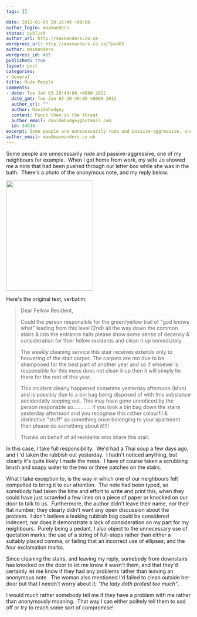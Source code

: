 ```yaml
--- 
tags: []

date: 2012-01-03 20:16:49 +00:00
author_login: maxmanders
status: publish
author_url: http://maxmanders.co.uk
wordpress_url: http://maxmanders.co.uk/?p=465
author: maxmanders
wordpress_id: 465
published: true
layout: post
categories: 
- General
title: Rude People
comments: 
- date: Tue Jan 03 20:49:00 +0000 2012
  date_gmt: Tue Jan 03 20:49:00 +0000 2012
  author_url: ""
  author: Davidmhodgey
  content: Punch them in the throat
  author_email: davidmhodgey@hotmail.com
  id: 34630
excerpt: Some people are unnecessarily rude and passive-aggressive, one of my neighbours for example. &nbsp;When I got home from work, my wife Jo showed me a note that had been pushed through our letter box while she was in the bath. &nbsp;
author_email: max@maxmanders.co.uk
---
```

Some people are unnecessarily rude and passive-aggressive, one of my neighbours for example. &nbsp;When I got home from work, my wife Jo showed me a note that had been pushed through our letter box while she was in the bath. &nbsp;<!--more-->There's a photo of the anonymous note, and my reply below.

<a href="/media/note_smaller.jpg"><img class="size-medium wp-image-466 alignnone" style="border-image: initial;" title="Rude Note And Reply" src="/media/note_smaller-237x300.jpg" alt="" width="237" height="300" /></a>
<p style="text-align: left;">Here's the original text, verbatim:</p>

<blockquote>Dear Fellow Resident,

Could the person responsible for the green/yellow trail of "god knows what"
leading from this level (2nd) all the way down the common stairs &amp; into the
entrance halls please show some sense of decency &amp; consideration for their
fellow residents and clean it up immediately.

The weekly cleaning service this stair receives extends only to hoovering of
the stair carpet. The carpets are nto due to be shampooed for the best part of
another year and so if whoever is responsible for this mess does not clean it
up then it will simply lie there for the rest of this year.

This incident clearly happened sometime yesterday afternoon (Mon) and is
possibly due to a bin bag being disposed of with this substance accidentally
seeping out. This may have gone unnoticed by the person responsble
so............ if you took a bin bag down the stairs yesterday afternoon and you
recognise this rather colourfil &amp; distinctive "stuff" as something once
belonging to your apartment then please do something about it!!!!

Thanks on behalf of all residents who share this stair.</blockquote>
In this case, I take full responsibility. &nbsp;We'd had a Thai soup a few days ago, and I 'd taken the rubbish out yesterday. &nbsp;I hadn't noticed anything, but clearly it's quite likely I made the mess. &nbsp;I have of course taken a scrubbing brush and soapy water to the two or three patches on the stairs.

What I take exception to, is the way in which one of our neighbours felt compelled to bring it to our attention. &nbsp;The note had been typed, so somebody had taken the time and effort to write and print this, when they could have just scrawled a few lines on a piece of paper or knocked on our door to talk to us. &nbsp;Furthermore, the author didn't leave their name, nor their flat number; they clearly didn't want any open discussion about the problem. &nbsp;I don't believe a leaking rubbish bag could be considered indecent, nor does it demonstrate a lack of consideration on my part for my neighbours. &nbsp;Purely being a pedant, I also object to the unnecessary use of quotation marks; the use of a string of full-stops rather than either a suitably placed comma, or failing that an incorrect use of ellipses; and the four exclamation marks.

Since cleaning the stairs, and leaving my reply, somebody from downstairs has knocked on the door to let me know it wasn't them, and that they'd certainly let me know if they had any problems rather than leaving an anonymous note. &nbsp;The woman also mentioned I'd failed to clean outside her door but that I needn't worry about it; <em>"the lady doth protest too much"</em>.

I would much rather somebody tell me if they have a problem with me rather than anonymously moaning. &nbsp;That way I can either politely tell them to sod off or try to reach some sort of compromise!
